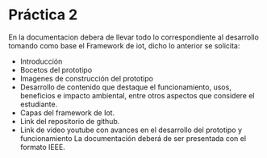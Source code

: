 # Práctica 2

En la documentacion debera de llevar todo lo correspondiente al desarrollo tomando
como base el Framework de iot, dicho lo anterior se solicita:
- Introducción
- Bocetos del prototipo
- Imagenes de construcción del prototipo
- Desarrollo de contenido que destaque el funcionamiento, usos, beneficios e impacto ambiental, entre otros aspectos que considere el estudiante.
- Capas del framework de Iot.
- Link del repositorio de github.
- Link de video youtube con avances en el desarrollo del prototipo y funcionamiento
La documentación deberá de ser presentada con el formato IEEE.